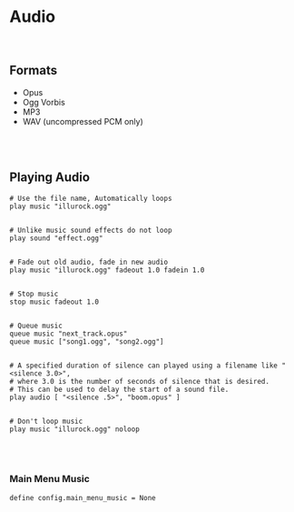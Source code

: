 # Audio

<br>

## Formats
- Opus
- Ogg Vorbis
- MP3
- WAV (uncompressed PCM only)

<br>
<br>

## Playing Audio
```renpy
# Use the file name, Automatically loops
play music "illurock.ogg"


# Unlike music sound effects do not loop
play sound "effect.ogg"


# Fade out old audio, fade in new audio
play music "illurock.ogg" fadeout 1.0 fadein 1.0


# Stop music
stop music fadeout 1.0


# Queue music
queue music "next_track.opus"
queue music ["song1.ogg", "song2.ogg"]


# A specified duration of silence can played using a filename like "<silence 3.0>",
# where 3.0 is the number of seconds of silence that is desired.
# This can be used to delay the start of a sound file.
play audio [ "<silence .5>", "boom.opus" ]


# Don't loop music
play music "illurock.ogg" noloop
```

<br>
<br>

### Main Menu Music
```renpy
define config.main_menu_music = None
```
